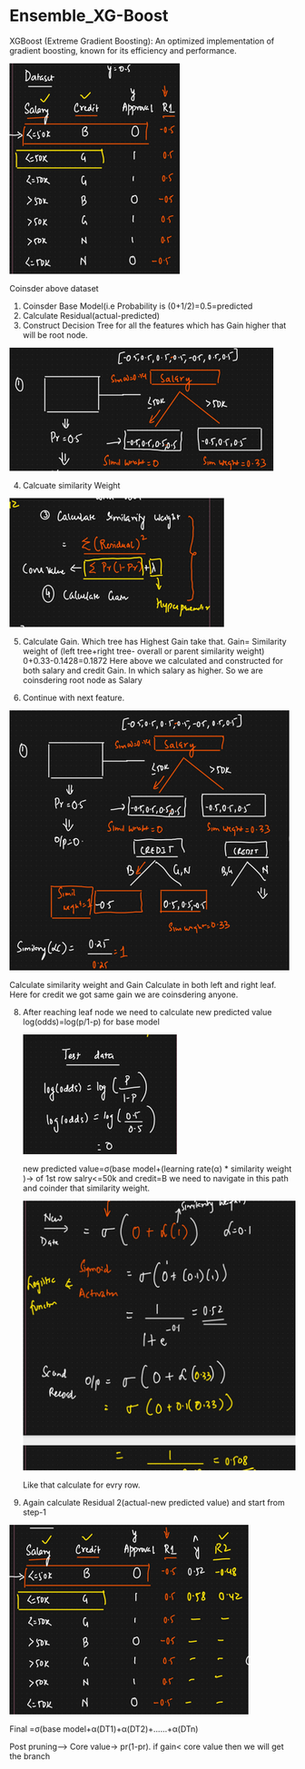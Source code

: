 # Ensemble_XG-Boost
XGBoost (Extreme Gradient Boosting): An optimized implementation of gradient boosting, known for its efficiency and performance.

![Alt text](https://github.com/srirampamerla/Ensemble_XG-Boost/blob/main/xg1.png?raw=true)

Coinsder above dataset
1. Coinsder Base Model(i.e Probability is (0+1/2)=0.5=predicted
2. Calculate Residual(actual-predicted)
3. Construct Decision Tree for all the features which has Gain higher that will be root node.

  ![Alt text](https://github.com/srirampamerla/Ensemble_XG-Boost/blob/main/xg3.png?raw=true)

4. Calcuate similarity  Weight

![Alt text](https://github.com/srirampamerla/Ensemble_XG-Boost/blob/main/xg2.png?raw=true)

5. Calculate Gain. Which tree has Highest Gain take that.
   Gain= Similarity weight of (left tree+right tree- overall or parent similarity weight)
   0+0.33-0.1428=0.1872
   Here above we calculated and constructed  for both salary and credit Gain. In which salary as higher. So we are coinsdering root node as Salary
 
7. Continue with next feature. 

![Alt text](https://github.com/srirampamerla/Ensemble_XG-Boost/blob/main/xg4.png?raw=true)

Calculate similarity weight and Gain 
Calculate in both left and right leaf. Here for credit we got same gain we are coinsdering anyone.

8. After reaching leaf node we need to calculate new predicted value
   log(odds)=log(p/1-p) for base model

   ![Alt text](https://github.com/srirampamerla/Ensemble_XG-Boost/blob/main/xg6.png?raw=true)

   new predicted value=σ(base model+(learning rate(α) * similarity weight )-> of 1st row salry<=50k and credit=B we need to navigate in this path and coinder that similarity weight.

   ![Alt text](https://github.com/srirampamerla/Ensemble_XG-Boost/blob/main/xg5.png?raw=true)

   Like that calculate for evry row.
10. Again calculate Residual 2(actual-new predicted value) and start from step-1

![Alt text](https://github.com/srirampamerla/Ensemble_XG-Boost/blob/main/xg7.png?raw=true)

   Final =σ(base model+α(DT1)+α(DT2)+......+α(DTn)

   Post pruning--> Core value-> pr(1-pr). if gain< core value then we will get the branch
